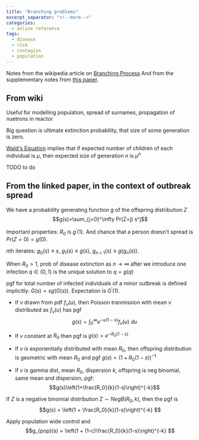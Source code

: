 ```yaml
---
title: "Branching problems"
excerpt_separator: "<!--more-->"
categories:
  - online reference
tags:
  - disease 
  - risk
  - contagion
  - population
---
```


Notes from the wikipedia article on [Branching Process](https://en.wikipedia.org/wiki/Branching_process)
And from the supplementary notes from [this paper](https://www.nature.com/articles/nature04153).

## From wiki

Useful for modelling population, spread of surnames, propagation of nuetrons in reactor

Big question is ultimate extinction probability, that size of some generation is zero.

[Wald's Equation](https://en.wikipedia.org/wiki/Wald%27s_equation) implies that if expected number of children of each individual is $\mu$, then  expected size of generation $n$ is $\mu^n$

TODO to do

## From the linked paper, in the context of outbreak spread

We have a probability generating function $g$ of  the offspring distribution $Z$
$$g(s)=\sum_{j=0}^\infty Pr(Z=j) s^j$$

Important properties: $R_0$ is $g^\prime (1)$. And chance that a person doesn't spread is $Pr(Z=0)=g(0)$.

$n$th iterates: $g_0(s)\equiv s$, $g_1(s)\equiv g(s)$, $g_{n+1}(s)\equiv g(g_n(s))$.

When $R_0 > 1$, prob of disease extinction as $n\to\infty$ after we introduce one infection $q\in(0,1)$ is the unique solution to $q=g(q)$

pgf for total number of infected individuals of a minor outbreak is defined implicitly: $G(s)=sg(G(s))$. Expectation is $G^\prime (1)$.

* If $v$  drawn from pdf $f_v (u)$, then Poisson tranmission with mean $v$ distributed as $f_v (u)$ has pgf 
$$g(s)=\int_0^\infty e^{-u(1-s)}f_v(u)\ du$$

* If $v$ constant at $R_0$ then pgf is $g(s)=e^{-R_0 (1-s)}$

* If $v$ is exponentially distributed with mean $R_0$, then offspring distribution is geometric with mean $R_0$ and pgf $g(s)=(1+R_0 (1-s))^{-1}$

* If $v$ is gamma dist, mean $R_0$, dispersion $k$, offspring is neg binomial, same mean and dispersion, pgf:
  $$g(s)\left(1+\frac{R_0}{k}(1-s)\right)^{-k}$$


If $Z$ is a negative binomial distribution $Z \sim NegB(R_0, k)$, then the pgf is 
$$g(s) = \left(1 + \frac{R_0}{k}(1-s)\right)^{-k} $$

Apply population wide control and 
$$g_{pop}(s) = \left(1 + (1-c)\frac{R_0}{k}(1-s)\right)^{-k} $$














